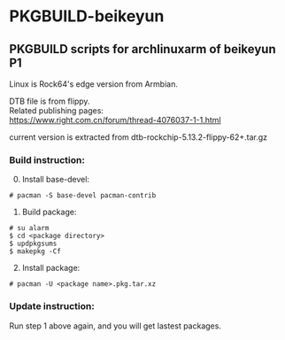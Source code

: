 # PKGBUILD-beikeyun

## PKGBUILD scripts for archlinuxarm of beikeyun P1

Linux is Rock64's edge version from Armbian.   

DTB file is from flippy.   
Related publishing pages:   
https://www.right.com.cn/forum/thread-4076037-1-1.html

current version is extracted from dtb-rockchip-5.13.2-flippy-62+.tar.gz

### Build instruction:

0. Install base-devel: 
```shell
# pacman -S base-devel pacman-contrib
```

1. Build package:
```shell
# su alarm
$ cd <package directory>
$ updpkgsums
$ makepkg -Cf
```

2. Install package:
```shell
# pacman -U <package name>.pkg.tar.xz
```

### Update instruction:

Run step 1 above again, and you will get lastest packages.

